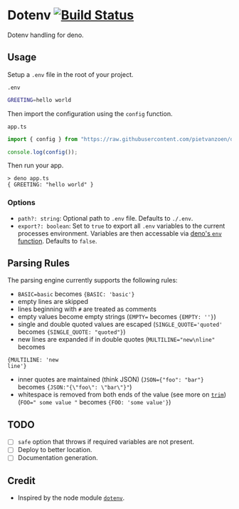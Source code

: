 # Dotenv [![Build Status](https://travis-ci.com/pietvanzoen/deno-dotenv.svg?branch=master)](https://travis-ci.com/pietvanzoen/deno-dotenv)

Dotenv handling for deno.

## Usage

Setup a `.env` file in the root of your project.

`.env`

```sh
GREETING=hello world
```

Then import the configuration using the `config` function.

`app.ts`

```ts
import { config } from "https://raw.githubusercontent.com/pietvanzoen/deno-dotenv/v0.0.0/dotenv.ts";

console.log(config());
```

Then run your app.

```
> deno app.ts
{ GREETING: "hello world" }
```

### Options

- `path?: string`: Optional path to `.env` file. Defaults to `./.env`.
- `export?: boolean`: Set to `true` to export all `.env` variables to the current processes environment. Variables are then accessable via [deno's `env` function](https://deno.land/typedoc/index.html#env). Defaults to `false`.

## Parsing Rules

The parsing engine currently supports the following rules:

- `BASIC=basic` becomes `{BASIC: 'basic'}`
- empty lines are skipped
- lines beginning with `#` are treated as comments
- empty values become empty strings (`EMPTY=` becomes `{EMPTY: ''}`)
- single and double quoted values are escaped (`SINGLE_QUOTE='quoted'` becomes `{SINGLE_QUOTE: "quoted"}`)
- new lines are expanded if in double quotes (`MULTILINE="new\nline"` becomes

```
{MULTILINE: 'new
line'}
```

- inner quotes are maintained (think JSON) (`JSON={"foo": "bar"}` becomes `{JSON:"{\"foo\": \"bar\"}"`)
- whitespace is removed from both ends of the value (see more on [`trim`](https://developer.mozilla.org/en-US/docs/Web/JavaScript/Reference/Global_Objects/String/Trim)) (`FOO=" some value "` becomes `{FOO: 'some value'}`)

## TODO

- [ ] `safe` option that throws if required variables are not present.
- [ ] Deploy to better location.
- [ ] Documentation generation.

## Credit

- Inspired by the node module [`dotenv`](https://github.com/motdotla/dotenv).

